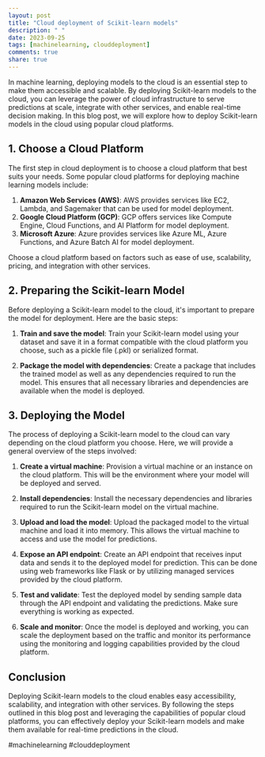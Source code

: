 ```yaml
---
layout: post
title: "Cloud deployment of Scikit-learn models"
description: " "
date: 2023-09-25
tags: [machinelearning, clouddeployment]
comments: true
share: true
---
```


In machine learning, deploying models to the cloud is an essential step to make them accessible and scalable. By deploying Scikit-learn models to the cloud, you can leverage the power of cloud infrastructure to serve predictions at scale, integrate with other services, and enable real-time decision making. In this blog post, we will explore how to deploy Scikit-learn models in the cloud using popular cloud platforms.

## 1. Choose a Cloud Platform

The first step in cloud deployment is to choose a cloud platform that best suits your needs. Some popular cloud platforms for deploying machine learning models include:

1. **Amazon Web Services (AWS)**: AWS provides services like EC2, Lambda, and Sagemaker that can be used for model deployment.
2. **Google Cloud Platform (GCP)**: GCP offers services like Compute Engine, Cloud Functions, and AI Platform for model deployment.
3. **Microsoft Azure**: Azure provides services like Azure ML, Azure Functions, and Azure Batch AI for model deployment.

Choose a cloud platform based on factors such as ease of use, scalability, pricing, and integration with other services.

## 2. Preparing the Scikit-learn Model

Before deploying a Scikit-learn model to the cloud, it's important to prepare the model for deployment. Here are the basic steps:

1. **Train and save the model**: Train your Scikit-learn model using your dataset and save it in a format compatible with the cloud platform you choose, such as a pickle file (.pkl) or serialized format.

2. **Package the model with dependencies**: Create a package that includes the trained model as well as any dependencies required to run the model. This ensures that all necessary libraries and dependencies are available when the model is deployed.

## 3. Deploying the Model

The process of deploying a Scikit-learn model to the cloud can vary depending on the cloud platform you choose. Here, we will provide a general overview of the steps involved:

1. **Create a virtual machine**: Provision a virtual machine or an instance on the cloud platform. This will be the environment where your model will be deployed and served.

2. **Install dependencies**: Install the necessary dependencies and libraries required to run the Scikit-learn model on the virtual machine.

3. **Upload and load the model**: Upload the packaged model to the virtual machine and load it into memory. This allows the virtual machine to access and use the model for predictions.

4. **Expose an API endpoint**: Create an API endpoint that receives input data and sends it to the deployed model for prediction. This can be done using web frameworks like Flask or by utilizing managed services provided by the cloud platform.

5. **Test and validate**: Test the deployed model by sending sample data through the API endpoint and validating the predictions. Make sure everything is working as expected.

6. **Scale and monitor**: Once the model is deployed and working, you can scale the deployment based on the traffic and monitor its performance using the monitoring and logging capabilities provided by the cloud platform.

## Conclusion

Deploying Scikit-learn models to the cloud enables easy accessibility, scalability, and integration with other services. By following the steps outlined in this blog post and leveraging the capabilities of popular cloud platforms, you can effectively deploy your Scikit-learn models and make them available for real-time predictions in the cloud.

#machinelearning #clouddeployment